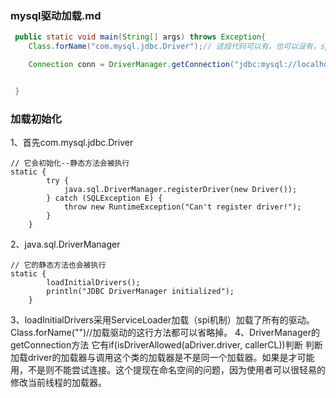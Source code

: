 ### mysql驱动加载.md

```java
 public static void main(String[] args) throws Exception{
    Class.forName("com.mysql.jdbc.Driver");// 这段代码可以有，也可以没有，spi默认为加载

    Connection conn = DriverManager.getConnection("jdbc:mysql://localhost:3306/mytestdb","username", "password");


 }
```

### 加载初始化
1、首先com.mysql.jdbc.Driver
```
// 它会初始化--静态方法会被执行
static {
        try {
            java.sql.DriverManager.registerDriver(new Driver());
        } catch (SQLException E) {
            throw new RuntimeException("Can't register driver!");
        }
    }
```

2、java.sql.DriverManager
```
// 它的静态方法也会被执行
static {
        loadInitialDrivers();
        println("JDBC DriverManager initialized");
    }
```
3、loadInitialDrivers采用ServiceLoader加载（spi机制）加载了所有的驱动。
    Class.forName("")//加载驱动的这行方法都可以省略掉。
4、DriverManager的getConnection方法
    它有if(isDriverAllowed(aDriver.driver, callerCL))判断
    判断加载driver的加载器与调用这个类的加载器是不是同一个加载器。如果是才可能用，不是则不能尝试连接。这个提现在命名空间的问题，因为使用者可以很轻易的修改当前线程的加载器。
